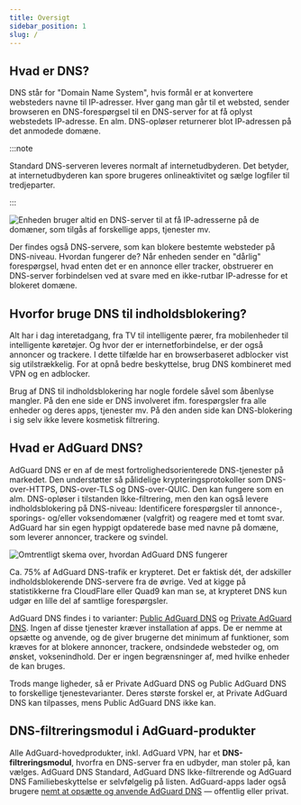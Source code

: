 ```yaml
---
title: Oversigt
sidebar_position: 1
slug: /
---
```


## Hvad er DNS?

DNS står for "Domain Name System", hvis formål er at konvertere websteders navne til IP-adresser. Hver gang man går til et websted, sender browseren en DNS-forespørgsel til en DNS-server for at få oplyst webstedets IP-adresse. En alm. DNS-opløser returnerer blot IP-adressen på det anmodede domæne.

:::note

Standard DNS-serveren leveres normalt af internetudbyderen. Det betyder, at internetudbyderen kan spore brugeres onlineaktivitet og sælge logfiler til tredjeparter.

:::

![Enheden bruger altid en DNS-server til at få IP-adresserne på de domæner, som tilgås af forskellige apps, tjenester mv.](https://cdn.adtidy.org/content/blog/articles/dns-cbs/scr1.png)

Der findes også DNS-servere, som kan blokere bestemte websteder på DNS-niveau. Hvordan fungerer de? Når enheden sender en "dårlig" forespørgsel, hvad enten det er en annonce eller tracker, obstruerer en DNS-server forbindelsen ved at svare med en ikke-rutbar IP-adresse for et blokeret domæne.

## Hvorfor bruge DNS til indholdsblokering?

Alt har i dag interetadgang, fra TV til intelligente pærer, fra mobilenheder til intelligente køretøjer. Og hvor der er internetforbindelse, er der også annoncer og trackere. I dette tilfælde har en browserbaseret adblocker vist sig utilstrækkelig. For at opnå bedre beskyttelse, brug DNS kombineret med VPN og en adblocker.

Brug af DNS til indholdsblokering har nogle fordele såvel som åbenlyse mangler. På den ene side er DNS involveret ifm. forespørgsler fra alle enheder og deres apps, tjenester mv. På den anden side kan DNS-blokering i sig selv ikke levere kosmetisk filtrering.

## Hvad er AdGuard DNS?

AdGuard DNS er en af de mest fortrolighedsorienterede DNS-tjenester på markedet. Den understøtter så pålidelige krypteringsprotokoller som DNS-over-HTTPS, DNS-over-TLS og DNS-over-QUIC. Den kan fungere som en alm. DNS-opløser i tilstanden Ikke-filtrering, men den kan også levere indholdsblokering på DNS-niveau: Identificere forespørgsler til annonce-, sporings- og/eller voksendomæner (valgfrit) og reagere med et tomt svar. AdGuard har sin egen hyppigt opdaterede base med navne på domæne, som leverer annoncer, trackere og svindel.

![Omtrentligt skema over, hvordan AdGuard DNS fungerer](https://cdn.adtidy.org/public/Adguard/Blog/scr2.png)

Ca. 75% af AdGuard DNS-trafik er krypteret. Det er faktisk dét, der adskiller indholdsblokerende DNS-servere fra de øvrige. Ved at kigge på statistikkerne fra CloudFlare eller Quad9 kan man se, at krypteret DNS kun udgør en lille del af samtlige forespørgsler.

AdGuard DNS findes i to varianter: [Public AdGuard DNS](public-dns/overview.md) og [Private AdGuard DNS](private-dns/overview.md). Ingen af disse tjenester kræver installation af apps. De er nemme at opsætte og anvende, og de giver brugerne det minimum af funktioner, som kræves for at blokere annoncer, trackere, ondsindede websteder og, om ønsket, voksenindhold. Der er ingen begrænsninger af, med hvilke enheder de kan bruges.

Trods mange ligheder, så er Private AdGuard DNS og Public AdGuard DNS to forskellige tjenestevarianter. Deres største forskel er, at Private AdGuard DNS kan tilpasses, mens Public AdGuard DNS ikke kan.

## DNS-filtreringsmodul i AdGuard-produkter

Alle AdGuard-hovedprodukter, inkl. AdGuard VPN, har et **DNS-filtreringsmodul**, hvorfra en DNS-server fra en udbyder, man stoler på, kan vælges. AdGuard DNS Standard, AdGuard DNS Ikke-filtrerende og AdGuard DNS Familiebeskyttelse er selvfølgelig på listen. AdGuard-apps lader også brugere [ nemt at opsætte og anvende AdGuard DNS](https://adguard-dns.io/public-dns.html) — offentlig eller privat.
